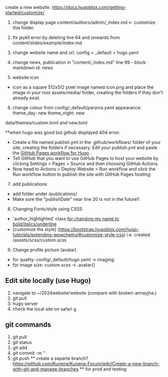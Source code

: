 create a new website. 
https://docs.hugoblox.com/getting-started/customize/
1. change display page 
    content/authors/admin/_index.md <- customize this folder. 
2. fix jeykll error by deleting line 64 and onwards from content/slides/example/index.md
3. change website name and url. 
    config > _default > hugo.yaml 
4. change news, publication in "content/_index.md"
line 99   - block: markdown
    id: news

5. website icon 
- icon as a square 512x512 pixel image named icon.png and place the image in your root assets/media/ folder, creating the folders if they don’t already exist.

6. change colour 
from config/_default/params.yaml 
appearance:
  theme_day: new 
  theme_night: new

data/themes/custom.toml and new.toml

**when hugo was good but github displayed 404 error:
- Create a file named publish.yml in the .github/workflows/ folder of your site, creating the folders if necessary.
Edit your publish.yml and paste the [GitHub Pages workflow for Hugo](https://github.com/HugoBlox/hugo-blox-builder/blob/main/starters/blog/.github/workflows/publish.yaml) .
- Tell GitHub that you want to use GitHub Pages to host your website by clicking Settings > Pages > Source and then choosing GitHub Actions.
- Now head to Actions > Deploy Website > Run workflow and click the Run workflow button to publish the site with GitHub Pages hosting:

7. add publications 
- add folder under /publications/ 
- Make sure the "publishDate" near line 20 is not in the future!! 

8. Changing Fonts/style using CSSS 
- 'author_highlighted' class [for changing my name to bold/italics/underline](https://github.com/HugoBlox/hugo-blox-builder/blob/137ebf6fdc28a98ae9de519c5673df509344238c/modules/blox-bootstrap/assets/scss/wowchemy/elements/_content.scss#L154)
- [customize the style] (https://bootstrap.hugoblox.com/hugo-tutorials/extending-wowchemy/#customize-style-css) i.e. created /assets/scss/custom.scss

9. Change profile picture (avatar)  
- for quality: config/_default/hugo.yaml -> imaging: 
- for image size: custom.scss -> .avatar{}

## Edit site locally (use Hugo)
1. navigate to ~/2024website/website (compare with broken-annayjha.)
2. git pull 
3. hugo server 
4. check the local site on safari
g

## git commands 
1. git pull 
2. git status 
3. git add . 
4. git commit -m ''
5. git push
** create a separte branch? https://github.com/Kunena/Kunena-Forum/wiki/Create-a-new-branch-with-git-and-manage-branches
** for prod and testing